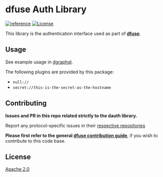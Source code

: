 # dfuse Auth Library

[![reference](https://img.shields.io/badge/godoc-reference-5272B4.svg?style=flat-square)](https://pkg.go.dev/github.com/dfuse-io/dauth)
[![License](https://img.shields.io/badge/License-Apache%202.0-blue.svg)](https://opensource.org/licenses/Apache-2.0)

This library is the authentication interface used as part of **[dfuse](https://github.com/dfuse-io/dfuse)**.


## Usage

See example usage in [dgraphql](https://github.com/dfuse-io/dgraphql).

The following plugins are provided by this package:

* `null://`
* `secret://this-is-the-secret-as-the-hostname`


## Contributing

**Issues and PR in this repo related strictly to the dauth library.**

Report any protocol-specific issues in their
[respective repositories](https://github.com/dfuse-io/dfuse#protocols)

**Please first refer to the general
[dfuse contribution guide](https://github.com/dfuse-io/dfuse/blob/master/CONTRIBUTING.md)**,
if you wish to contribute to this code base.


## License

[Apache 2.0](LICENSE)
